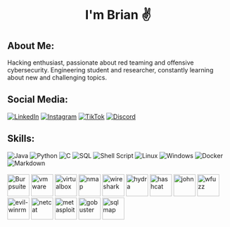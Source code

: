 <!-- Header -->

<!-- Name and Introduction -->
<h1 align="center";>I'm Brian ✌️</h1>

<h2>About Me:</h2>
Hacking enthusiast, passionate about red teaming and offensive cybersecurity. Engineering student and researcher, constantly learning about new and challenging topics.

<!-- Social Media Links -->
<h2>Social Media:</h2>

[![LinkedIn](https://img.shields.io/badge/LinkedIn-%230077B5.svg?logo=LinkedIn&logoColor=white)](https://www.linkedin.com/in/briancgx)
[![Instagram](https://img.shields.io/badge/Instagram-%23E4405F.svg?logo=Instagram&logoColor=white)](https://instagram.com/briancgx)
[![TikTok](https://img.shields.io/badge/TikTok-%23000000.svg?logo=TikTok&logoColor=white)](https://www.tiktok.com/@br14ncgx)
[![Discord](https://img.shields.io/badge/Discord-5865F2?logo=Discord&logoColor=white)](https://discordapp.com/users/516485090659008512)
<!-- [![Twitter](https://img.shields.io/badge/Twitter-%231DA1F2.svg?logo=Twitter&logoColor=white)](https://twitter.com/jooosh____) -->
<!-- [![YouTube](https://img.shields.io/badge/YouTube-%23FF0000.svg?logo=YouTube&logoColor=white)](https://www.youtube.com/channel/UCL5pqCgc5Zdul2enleAuK0w) -->


<!-- Skills -->
<h2>Skills:</h2>

![Java](https://img.shields.io/badge/Java-%23ED8B00.svg?logo=java&logoColor=white) 
![Python](https://img.shields.io/badge/Python-%233776AB.svg?logo=python&logoColor=white) 
![C](https://img.shields.io/badge/C-%2300599C.svg?logoColor=white) 
![SQL](https://img.shields.io/badge/SQL-%230076D6.svg?logo=amazon-dynamodb&logoColor=white) 
![Shell Script](https://img.shields.io/badge/Shell%20Script-%23121011.svg?logo=gnu-bash&logoColor=white) 
![Linux](https://img.shields.io/badge/Linux-%23FCC624.svg?logo=linux&logoColor=black) 
![Windows](https://img.shields.io/badge/Windows-%230078D6.svg?logo=windows&logoColor=white) 
![Docker](https://img.shields.io/badge/Docker-%230db7ed.svg?logo=docker&logoColor=white) 
![Markdown](https://img.shields.io/badge/Markdown-%23000000.svg?logo=markdown&logoColor=white) <br> <br>
<img src="https://gitlab.com/uploads/-/system/project/avatar/40090554/kali-burpsuite.png" alt="Burpsuite" width="50" />
<img src="https://upload.wikimedia.org/wikipedia/commons/thumb/5/5a/Vmware_workstation_16_icon.svg/2051px-Vmware_workstation_16_icon.svg.png" alt="vmware" width="50" />
<img src="https://cdn.icon-icons.com/icons2/195/PNG/256/VirtualBox_23525.png" alt="virtualbox" width="50" />
<img src="https://nmap.org/images/nmap-logo-256x256.png" alt="nmap" width="50" />
<img src="https://cdn.icon-icons.com/icons2/1508/PNG/512/wireshark_104082.png" alt="wireshark" width="50" />
<img src="https://www.kali.org/tools/hydra/images/hydra-logo.svg" alt="hydra" width="50" />
<img src="https://www.kali.org/tools/hashcat/images/hashcat-logo.svg" alt="hashcat" width="50" />
<img src="https://www.kali.org/tools/john/images/john-logo.svg" alt="john" width="50" />
<img src="https://www.kali.org/tools/wfuzz/images/wfuzz-logo.svg" alt="wfuzz" width="50" />
<img src="https://www.kali.org/tools/evil-winrm/images/evil-winrm-logo.svg" alt="evil-winrm" width="50" />
<img src="https://www.kali.org/tools/netcat/images/netcat-logo.svg" alt="netcat" width="50" />
<img src="https://www.kali.org/tools/metasploit-framework/images/metasploit-framework-logo.svg" alt="metasploit" width="50" />
<img src="https://www.kali.org/tools/gobuster/images/gobuster-logo.svg" alt="gobuster" width="50" />
<img src="https://www.kali.org/tools/sqlmap/images/sqlmap-logo.svg" alt="sqlmap" width="50" />

<!--
<img src="https://www.kali.org/tools/aircrack-ng/images/aircrack-ng-logo.svg" alt="air-crack" width="50" />

